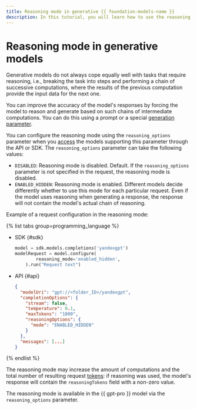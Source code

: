 ```yaml
---
title: Reasoning mode in generative {{ foundation-models-name }}
description: In this tutorial, you will learn how to use the reasoning mode to improve the accuracy of generative models in {{ foundation-models-full-name }}.
---
```


# Reasoning mode in generative models

Generative models do not always cope equally well with tasks that require reasoning, i.e., breaking the task into steps and performing a chain of successive computations, where the results of the previous computation provide the input data for the next one.

You can improve the accuracy of the model's responses by forcing the model to reason and generate based on such chains of intermediate computations. You can do this using a prompt or a special [generation parameter](../../text-generation/api-ref/TextGeneration/completion.md#yandex.cloud.ai.foundation_models.v1.ReasoningOptions).

You can configure the reasoning mode using the `reasoning_options` parameter when you [access](./models.md#addressing-models) the models supporting this parameter through the API or SDK. The `reasoning_options` parameter can take the following values:
* `DISABLED`: Reasoning mode is disabled. Default. If the `reasoning_options` parameter is not specified in the request, the reasoning mode is disabled.
* `ENABLED_HIDDEN`: Reasoning mode is enabled. Different models decide differently whether to use this mode for each particular request. Even if the model uses reasoning when generating a response, the response will not contain the model's actual chain of reasoning.

Example of a request configuration in the reasoning mode:

{% list tabs group=programming_language %}

- SDK {#sdk}

  ```python
  model = sdk.models.completions('yandexgpt')
  modelRequest = model.configure(
          reasoning_mode='enabled_hidden',
      ).run("Request text")
  ```

- API {#api}

  ```json
  {
    "modelUri": "gpt://<folder_ID>/yandexgpt",
    "completionOptions": {
      "stream": false,
      "temperature": 0.1,
      "maxTokens": "1000",
      "reasoningOptions": {
        "mode": "ENABLED_HIDDEN"
      }
    },
    "messages": [...]
  }
  ```

{% endlist %}

The reasoning mode may increase the amount of computations and the total number of resulting request [tokens](./tokens.md): if reasoning was used, the model's response will contain the `reasoningTokens` field with a non-zero value.

The reasoning mode is available in the {{ gpt-pro }} model via the `reasoning_options` parameter.

